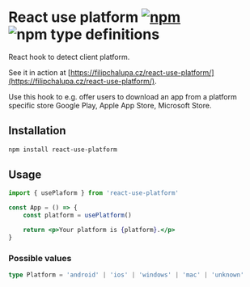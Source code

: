 # React use platform [![npm](https://img.shields.io/npm/v/react-use-platform.svg)](https://www.npmjs.com/package/react-use-platform) ![npm type definitions](https://img.shields.io/npm/types/react-use-platform.svg)

React hook to detect client platform.

See it in action at [https://filipchalupa.cz/react-use-platform/](https://filipchalupa.cz/react-use-platform/).

Use this hook to e.g. offer users to download an app from a platform specific store Google Play, Apple App Store, Microsoft Store.

## Installation

```bash
npm install react-use-platform
```

## Usage

```jsx
import { usePlaform } from 'react-use-platform'

const App = () => {
	const platform = usePlatform()

	return <p>Your platform is {platform}.</p>
}
```

### Possible values

```typescript
type Platform = 'android' | 'ios' | 'windows' | 'mac' | 'unknown'
```
